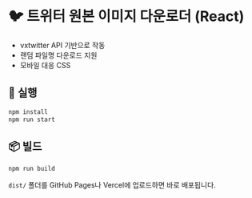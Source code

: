 # 🐦 트위터 원본 이미지 다운로더 (React)

- vxtwitter API 기반으로 작동
- 랜덤 파일명 다운로드 지원
- 모바일 대응 CSS

## 🚀 실행
```bash
npm install
npm run start
```

## 📦 빌드
```bash
npm run build
```
`dist/` 폴더를 GitHub Pages나 Vercel에 업로드하면 바로 배포됩니다.
